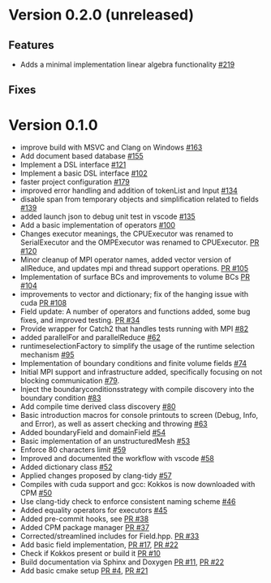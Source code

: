 # Version 0.2.0 (unreleased)
## Features
- Adds a minimal implementation linear algebra functionality [#219](https://github.com/exasim-project/NeoFOAM/pull/219)
## Fixes
# Version 0.1.0
- improve build with MSVC and Clang on Windows [#163](https://github.com/exasim-project/NeoFOAM/pull/163)
- Add document based database [#155](https://github.com/exasim-project/NeoFOAM/pull/155)
- Implement a DSL interface [#121](https://github.com/exasim-project/NeoFOAM/pull/121)
- Implement a basic DSL interface [#102](https://github.com/exasim-project/NeoFOAM/pull/102)
- faster project configuration [#179](https://github.com/exasim-project/NeoFOAM/pull/179)
- improved error handling and addition of tokenList and Input [#134](https://github.com/exasim-project/NeoFOAM/pull/134)
- disable span from temporary objects and simplification related to fields [#139](https://github.com/exasim-project/NeoFOAM/pull/139)
- added launch json to debug unit test in vscode [#135](https://github.com/exasim-project/NeoFOAM/pull/135)
- Add a basic implementation of operators [#100](https://github.com/exasim-project/NeoFOAM/pull/100)
- Changes executor meanings, the CPUExecutor was renamed to SerialExecutor and  the OMPExecutor was renamed to CPUExecutor. [PR #120](https://github.com/exasim-project/NeoFOAM/pull/120)
- Minor cleanup of MPI operator names, added vector version of allReduce, and updates mpi and thread support operations. [PR #105](https://github.com/exasim-project/NeoFOAM/pull/105)
- Implementation of surface BCs and improvements to volume BCs  [PR #104](https://github.com/exasim-project/NeoFOAM/pull/104)
- improvements to vector and dictionary; fix of the hanging issue with cuda  [PR #108](https://github.com/exasim-project/NeoFOAM/pull/108)
- Field update: A number of operators and functions added, some bug fixes, and improved testing. [PR #34](https://github.com/exasim-project/NeoFOAM/pull/34)
- Provide wrapper for Catch2 that handles tests running with MPI [#82](https://github.com/exasim-project/NeoFOAM/pull/82)
- added parallelFor and parallelReduce [#62](https://github.com/exasim-project/NeoFOAM/pull/62)
- runtimeselectionFactory to simplify the usage of the runtime selection mechanism  [#95](https://github.com/exasim-project/NeoFOAM/pull/95)
- Implementation of boundary conditions and finite volume fields [#74](https://github.com/exasim-project/NeoFOAM/pull/74)
- Initial MPI support and infrastructure added, specifically focusing on not blocking communication [#79](https://github.com/exasim-project/NeoFOAM/pull/79).
- Inject the boundaryconditionsstrategy with compile discovery into the boundary condition  [#83](https://github.com/exasim-project/NeoFOAM/pull/83)
- Add compile time derived class discovery [#80](https://github.com/exasim-project/NeoFOAM/pull/80)
- Basic introduction macros for console printouts to screen (Debug, Info, and Error), as well as assert checking and throwing [#63](https://github.com/exasim-project/NeoFOAM/pull/63)
- Added boundaryField and domainField [#54](https://github.com/exasim-project/NeoFOAM/pull/54)
- Basic implementation of an unstructuredMesh [#53](https://github.com/exasim-project/NeoFOAM/pull/53)
- Enforce 80 characters limit [#59](https://github.com/exasim-project/NeoFOAM/pull/59)
- Improved and documented the workflow with vscode [#58](https://github.com/exasim-project/NeoFOAM/pull/58)
- Added dictionary class [#52](https://github.com/exasim-project/NeoFOAM/pull/52)
- Applied changes proposed by clang-tidy [#57](https://github.com/exasim-project/NeoFOAM/pull/57)
- Compiles with cuda support and gcc: Kokkos is now downloaded with CPM [#50](https://github.com/exasim-project/NeoFOAM/pull/50)
- Use clang-tidy check to enforce consistent naming scheme [#46](https://github.com/exasim-project/NeoFOAM/pull/46)
- Added equality operators for executors [#45](https://github.com/exasim-project/NeoFOAM/pull/45)
- Added pre-commit hooks, see [PR #38](https://github.com/exasim-project/NeoFOAM/pull/38)
- Added CPM package manager [PR #37](https://github.com/exasim-project/NeoFOAM/pull/37)
- Corrected/streamlined includes for Field.hpp. [PR #33](https://github.com/exasim-project/NeoFOAM/pull/33)
- Add basic field implementation, [PR #17](https://github.com/exasim-project/NeoFOAM/pull/17), [PR #22](https://github.com/exasim-project/NeoFOAM/pull/22)
- Check if Kokkos present or build it [PR #10](https://github.com/exasim-project/NeoFOAM/pull/10)
- Build documentation via Sphinx and Doxygen [PR #11](https://github.com/exasim-project/NeoFOAM/pull/11), [PR #22](https://github.com/exasim-project/NeoFOAM/pull/22)
- Add basic cmake setup [PR #4](https://github.com/exasim-project/NeoFOAM/pull/4), [PR #21](https://github.com/exasim-project/NeoFOAM/pull/21)
